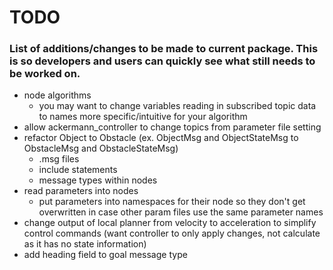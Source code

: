 # TODO
### List of additions/changes to be made to current package. This is so developers and users can quickly see what still needs to be worked on.
- node algorithms
  - you may want to change variables reading in subscribed topic data to names more specific/intuitive for your algorithm
- allow ackermann_controller to change topics from parameter file setting
- refactor Object to Obstacle (ex. ObjectMsg and ObjectStateMsg to ObstacleMsg and ObstacleStateMsg)
  - .msg files
  - include statements
  - message types within nodes
- read parameters into nodes
  - put parameters into namespaces for their node so they don't get overwritten in case other param files use the same parameter names
- change output of local planner from velocity to acceleration to simplify control commands (want controller to only apply changes, not calculate as it has no state information)
- add heading field to goal message type

